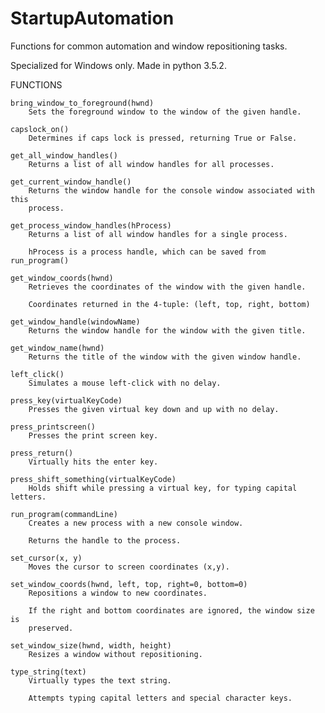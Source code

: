 # StartupAutomation
Functions for common automation and window repositioning tasks.

Specialized for Windows only. Made in python 3.5.2.

FUNCTIONS

    bring_window_to_foreground(hwnd)
        Sets the foreground window to the window of the given handle.

    capslock_on()
        Determines if caps lock is pressed, returning True or False.

    get_all_window_handles()
        Returns a list of all window handles for all processes.

    get_current_window_handle()
        Returns the window handle for the console window associated with this
        process.

    get_process_window_handles(hProcess)
        Returns a list of all window handles for a single process.

        hProcess is a process handle, which can be saved from run_program()

    get_window_coords(hwnd)
        Retrieves the coordinates of the window with the given handle.

        Coordinates returned in the 4-tuple: (left, top, right, bottom)

    get_window_handle(windowName)
        Returns the window handle for the window with the given title.

    get_window_name(hwnd)
        Returns the title of the window with the given window handle.

    left_click()
        Simulates a mouse left-click with no delay.

    press_key(virtualKeyCode)
        Presses the given virtual key down and up with no delay.

    press_printscreen()
        Presses the print screen key.

    press_return()
        Virtually hits the enter key.

    press_shift_something(virtualKeyCode)
        Holds shift while pressing a virtual key, for typing capital letters.

    run_program(commandLine)
        Creates a new process with a new console window.

        Returns the handle to the process.

    set_cursor(x, y)
        Moves the cursor to screen coordinates (x,y).

    set_window_coords(hwnd, left, top, right=0, bottom=0)
        Repositions a window to new coordinates.

        If the right and bottom coordinates are ignored, the window size is
        preserved.

    set_window_size(hwnd, width, height)
        Resizes a window without repositioning.

    type_string(text)
        Virtually types the text string.

        Attempts typing capital letters and special character keys.
